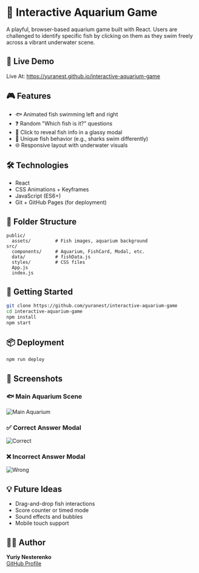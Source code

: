 # 🐠 Interactive Aquarium Game

A playful, browser-based aquarium game built with React. Users are challenged to identify specific fish by clicking on them as they swim freely across a vibrant underwater scene.

## 🌊 Live Demo

Live At: https://yuranest.github.io/interactive-aquarium-game

## 🎮 Features

- 🐟 Animated fish swimming left and right
- ❓ Random "Which fish is it?" questions
- 📸 Click to reveal fish info in a glassy modal
- 🦈 Unique fish behavior (e.g., sharks swim differently)
- 🌐 Responsive layout with underwater visuals

## 🛠 Technologies

- React
- CSS Animations + Keyframes
- JavaScript (ES6+)
- Git + GitHub Pages (for deployment)

## 📁 Folder Structure

```
public/
  assets/         # Fish images, aquarium background
src/
  components/     # Aquarium, FishCard, Modal, etc.
  data/           # fishData.js
  styles/         # CSS files
  App.js
  index.js
```

## 🚀 Getting Started

```bash
git clone https://github.com/yuranest/interactive-aquarium-game
cd interactive-aquarium-game
npm install
npm start
```

## 📦 Deployment

```bash
npm run deploy
```

## 📸 Screenshots

### 🐟 Main Aquarium Scene

![Main Aquarium](https://imgur.com/Qzcch73.png)

### ✅ Correct Answer Modal

![Correct](https://imgur.com/sz4y4kE.png)

### ❌ Incorrect Answer Modal

![Wrong](https://imgur.com/PmH8r6G.png)

## 💡 Future Ideas

- Drag-and-drop fish interactions
- Score counter or timed mode
- Sound effects and bubbles
- Mobile touch support

## 👨‍💻 Author

**Yuriy Nesterenko**  
[GitHub Profile](https://github.com/yuranest)
